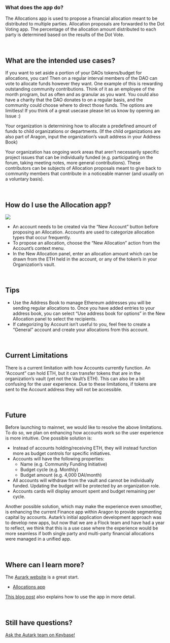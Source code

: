<br>

### What does the app do?

The Allocations app is used to propose a financial allocation meant to be distributed to multiple parties. Allocation proposals are forwarded to the Dot Voting app. The percentage of the allocation amount distributed to each party is determined based on the results of the Dot Vote.

<br>

## What are the intended use cases?

If you want to set aside a portion of your DAOs tokens/budget for allocations, you can! Then on a regular interval members of the DAO can vote to allocate funds however they want. One example of this is rewarding outstanding community contributions. Think of it as an employee of the month program, but as often and as granular as you want. You could also have a charity that the DAO donates to on a regular basis, and the community could choose where to direct those funds. The options are limitless! If you think of a great usecase please let us know by opening an Issue :)

Your organization is determining how to allocate a predefined amount of funds to child organizations or departments. (If the child organizations are also part of Aragon, input the organization’s vault address in your Address Book)

Your organization has ongoing work areas that aren’t necessarily specific project issues that can be individually funded (e.g. participating on the forum, taking meeting notes, more general contributions). These contributors can be subjects of Allocation proposals meant to give back to community members that contribute in a noticeable manner (and usually on a voluntary basis).

<br>

## How do I use the Allocation app?

<img src='https://cdn-images-1.medium.com/max/2160/1*PRCNTHvTHvOJQajJq6SZOQ.png' />

- An account needs to be created via the “New Account” button before proposing an Allocation. Accounts are used to categorize allocation types that occur frequently.
- To propose an allocation, choose the “New Allocation” action from the Account’s context menu.
- In the New Allocation panel, enter an allocation amount which can be drawn from the ETH held in the account, or any of the token’s in your Organization’s vault.

<br>

## Tips
- Use the Address Book to manage Ethereum addresses you will be sending regular allocations to. Once you have added entries to your address book, you can select “Use address book for options” in the New Allocation panel to select the recipients.
- If categorizing by Account isn’t useful to you, feel free to create a “General” account and create your allocations from this account.

<br>

## Current Limitations

There is a current limitation with how Accounts currently function. An “Account” can hold ETH, but it can transfer tokens that are in the organization’s vault (yet not the Vault’s ETH). This can also be a bit confusing for the user experience. Due to these limitations, if tokens are sent to the Account address they will not be accessible.

<br>

## Future

Before launching to mainnet, we would like to resolve the above limitations. To do so, we plan on enhancing how accounts work so the user experience is more intuitive. One possible solution is:
- Instead of accounts holding/receiving ETH, they will instead function more as budget controls for specific initiatives.
- Accounts will have the following properties:
  - Name (e.g. Community Funding Initiative)
  - Budget cycle (e.g. Monthly)
  - Budget amount (e.g. 4,000 DAI/month)
- All accounts will withdraw from the vault and cannot be individually funded. Updating the budget will be protected by an organization role.
- Accounts cards will display amount spent and budget remaining per cycle.

Another possible solution, which may make the experience even smoother, is enhancing the current Finance app within Aragon to provide segmenting capital by accounts. Autark’s initial application development approach was to develop new apps, but now that we are a Flock team and have had a year to reflect, we think that this is a use case where the experience would be more seamless if both single party and multi-party financial allocations were managed in a unified app.

<br>

## Where can I learn more?

The [Aurark website](https://www.autark.xyz/) is a great start.
- [Allocations app](https://www.autark.xyz/allocations)

[This blog post](https://medium.com/@stellarmagnet/that-planning-suite-live-on-rinkeby-c2332e2e5e27) also explains how to use the app in more detail. 

<br>

## Still have questions?

[Ask the Autark team on Keybase!](https://keybase.io/team/autark.community)

<br>
